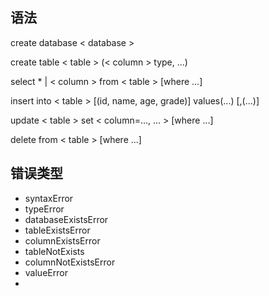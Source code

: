 ## 语法
create database < database >

create table < table > (< column > type, ...)

select * | < column > from < table > [where ...]

insert into < table >  [(id, name, age, grade)] values(...) [,(...)]

update < table > set < column=..., ... > [where ...]

delete from < table > [where ...]

## 错误类型
- syntaxError
- typeError
- databaseExistsError
- tableExistsError
- columnExistsError
- tableNotExists
- columnNotExistsError
- valueError
- 